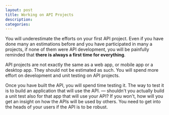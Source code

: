 ```yaml
---
layout: post
title: Working on API Projects
description: 
categories: 
---
```


You will underestimate the efforts on your first API project. Even if you have done many an estimations before and you have participated in many a projects, if none of them were API development, you will be painfully reminded that **there is always a first time for everything**.  

API projects are not exactly the same as a web app, or mobile app or a desktop app. They should not be estimated as such. You will spend more effort on development and unit testing on API projects.  

Once you have built the API, you will spend time testing it. The way to test it is to build an application that will use the API. &mdash; shouldn't you actually build a unit test also for that app that will use your API? If you won't, how will you get an insight on how the APIs will be used by others. You need to get into the heads of your users if the API is to be robust. 


